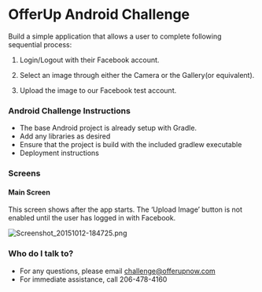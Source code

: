 # OfferUp Android Challenge #

Build a simple application that allows a user to complete following sequential process:

1. Login/Logout with their Facebook account.

2. Select an image through either the Camera or the Gallery(or equivalent).

3. Upload the image to our Facebook test account.

### Android Challenge Instructions ###

* The base Android project is already setup with Gradle.
* Add any libraries as desired
* Ensure that the project is build with the included gradlew executable
* Deployment instructions

### Screens ###

#### Main Screen ####

This screen shows after the app starts. 
The ‘Upload Image’ button is not enabled until the user has logged in with Facebook. 

![Screenshot_20151012-184725.png](https://bitbucket.org/repo/oyee85/images/3111477370-Screenshot_20151012-184725.png)




### Who do I talk to? ###

* For any questions, please email challenge@offerupnow.com
* For immediate assistance, call 206-478-4160